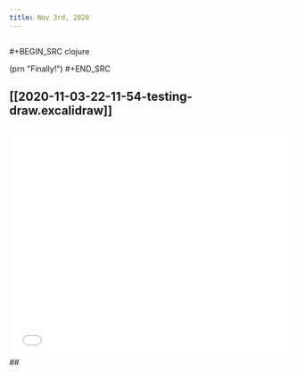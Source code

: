 ```yaml
---
title: Nov 3rd, 2020
---
```


##
#+BEGIN_SRC clojure

(prn "Finally!")
#+END_SRC
## [[2020-11-03-22-11-54-testing-draw.excalidraw]]
##
<iframe class="draw-iframe" src="/draw?file=2020-11-03-22-11-54-testing-draw.excalidraw" width="100%" height="400" frameborder="0" allowfullscreen></iframe>
##
